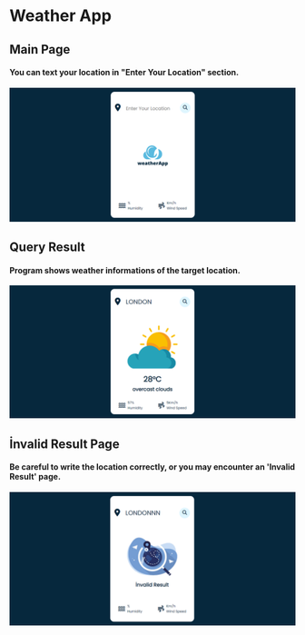 # Weather App
## Main Page
#### You can text your location in "Enter Your Location" section.
![](/images/weatherappss.png)
## Query Result
#### Program shows weather informations of the target location.
![](/images/weatherappss2.png)
## İnvalid Result Page
#### Be careful to write the location correctly, or you may encounter an 'Invalid Result' page. 
![](/images/weatherappss3.png)
